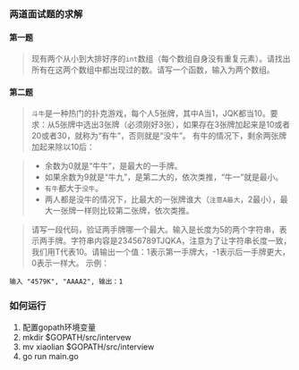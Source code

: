 ### 两道面试题的求解

#### 第一题
> 现有两个从小到大排好序的`int`数组（每个数组自身没有重复元素）。请找出所有在这两个数组中都出现过的数。请写一个函数，输入为两个数组。

#### 第二题
> `斗牛`是一种热门的扑克游戏，每个人5张牌，其中A当1，JQK都当10。要求：从5张牌中选出3张牌（必须刚好3张），如果存在3张牌加起来是10或者20或者30，就称为“有牛”，否则就是“没牛”。
> 有牛的情况下，剩余两张牌加起来除以10后：

> * 余数为0就是“牛牛”，是最大的一手牌。
> * 如果余数为9就是“牛九”，是第二大的，依次类推，“牛一”就是最小。
> * `有牛`都大于`没牛`。
> * 两人都是没牛的情况下，比最大的一张牌谁大（`注意A最大`，2最小），最大一张牌一样则比较第二张牌，依次类推。

> 请写一段代码，验证两手牌哪一个最大。输入是长度为5的两个字符串，表示两手牌。字符串内容是23456789TJQKA，注意为了让字符串长度一致，我们用T代表10。请输出一个值：1表示第一手牌大，-1表示后一手牌更大，0表示一样大。
> 示例：
```
输入 "4579K", "AAAA2", 输出：1
```

### 如何运行
1. 配置gopath环境变量
2. mkdir $GOPATH/src/intervew
3. mv xiaolian $GOPATH/src/interview
4. go run main.go